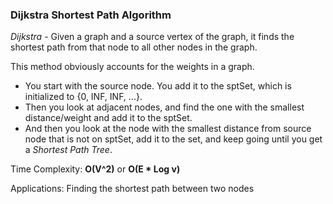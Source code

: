 ### **Dijkstra Shortest Path Algorithm**
*Dijkstra* - Given a graph and a source vertex of the graph, it finds the shortest path from that node to all other nodes in the graph. 

This method obviously accounts for the weights in a graph. 

- You start with the source node. You add it to the sptSet, which is initialized to {0, INF, INF, ...}. 
- Then you look at adjacent nodes, and find the one with the smallest distance/weight and add it to the sptSet. 
- And then you look at the node with the smallest distance from source node that is not on sptSet, add it to the set, and keep going until you get a 
*Shortest Path Tree*. 

Time Complexity: **O(V^2)** or **O(E * Log v)**

Applications: Finding the shortest path between two nodes


